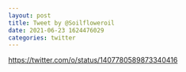 ```yaml
--- 
layout: post 
title: Tweet by @Soilfloweroil 
date: 2021-06-23 1624476029 
categories: twitter 
--- 
```

https://twitter.com/o/status/1407780589873340416